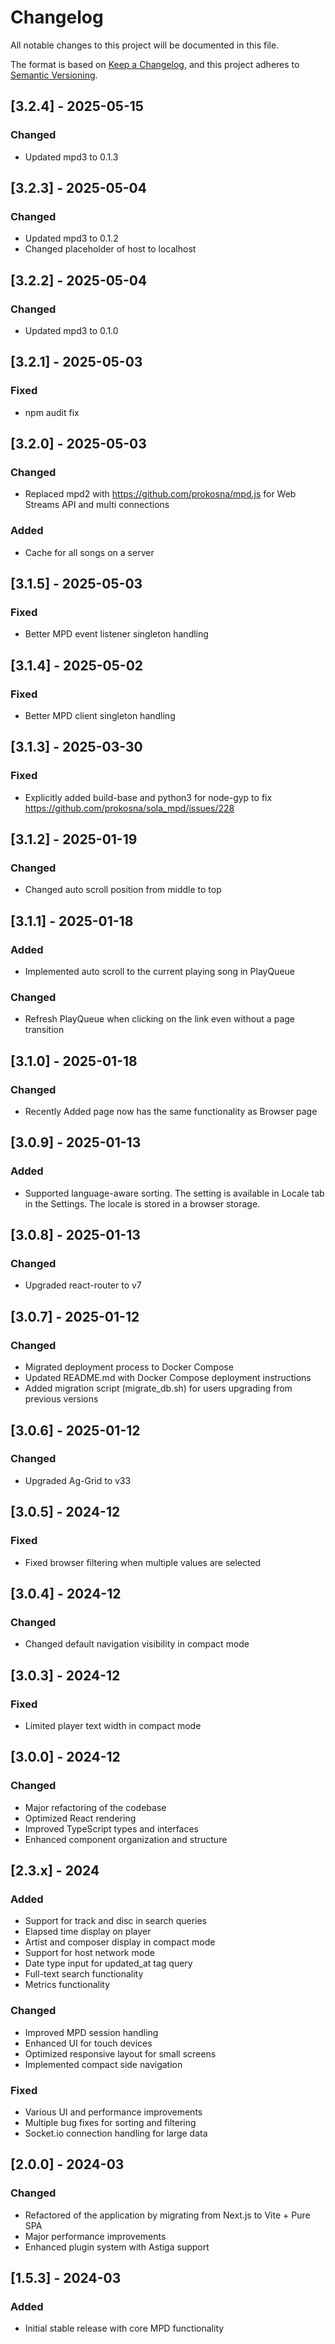 # Changelog

All notable changes to this project will be documented in this file.

The format is based on [Keep a Changelog](https://keepachangelog.com/en/1.0.0/),
and this project adheres to [Semantic Versioning](https://semver.org/spec/v2.0.0.html).

## [3.2.4] - 2025-05-15

### Changed
- Updated mpd3 to 0.1.3

## [3.2.3] - 2025-05-04

### Changed
- Updated mpd3 to 0.1.2
- Changed placeholder of host to localhost

## [3.2.2] - 2025-05-04

### Changed
- Updated mpd3 to 0.1.0

## [3.2.1] - 2025-05-03

### Fixed
- npm audit fix

## [3.2.0] - 2025-05-03

### Changed
- Replaced mpd2 with https://github.com/prokosna/mpd.js for Web Streams API and multi connections

### Added
- Cache for all songs on a server

## [3.1.5] - 2025-05-03

### Fixed
- Better MPD event listener singleton handling

## [3.1.4] - 2025-05-02

### Fixed
- Better MPD client singleton handling

## [3.1.3] - 2025-03-30

### Fixed
- Explicitly added build-base and python3 for node-gyp to fix https://github.com/prokosna/sola_mpd/issues/228

## [3.1.2] - 2025-01-19

### Changed
- Changed auto scroll position from middle to top

## [3.1.1] - 2025-01-18

### Added
- Implemented auto scroll to the current playing song in PlayQueue

### Changed
- Refresh PlayQueue when clicking on the link even without a page transition

## [3.1.0] - 2025-01-18

### Changed
- Recently Added page now has the same functionality as Browser page

## [3.0.9] - 2025-01-13

### Added
- Supported language-aware sorting. The setting is available in Locale tab in the Settings. The locale is stored in a browser storage.

## [3.0.8] - 2025-01-13

### Changed
- Upgraded react-router to v7 

## [3.0.7] - 2025-01-12

### Changed
- Migrated deployment process to Docker Compose
- Updated README.md with Docker Compose deployment instructions
- Added migration script (migrate_db.sh) for users upgrading from previous versions

## [3.0.6] - 2025-01-12

### Changed
- Upgraded Ag-Grid to v33

## [3.0.5] - 2024-12

### Fixed
- Fixed browser filtering when multiple values are selected

## [3.0.4] - 2024-12

### Changed
- Changed default navigation visibility in compact mode

## [3.0.3] - 2024-12

### Fixed
- Limited player text width in compact mode

## [3.0.0] - 2024-12

### Changed
- Major refactoring of the codebase
- Optimized React rendering
- Improved TypeScript types and interfaces
- Enhanced component organization and structure

## [2.3.x] - 2024

### Added
- Support for track and disc in search queries
- Elapsed time display on player
- Artist and composer display in compact mode
- Support for host network mode
- Date type input for updated_at tag query
- Full-text search functionality
- Metrics functionality

### Changed
- Improved MPD session handling
- Enhanced UI for touch devices
- Optimized responsive layout for small screens
- Implemented compact side navigation

### Fixed
- Various UI and performance improvements
- Multiple bug fixes for sorting and filtering
- Socket.io connection handling for large data

## [2.0.0] - 2024-03

### Changed
- Refactored of the application by migrating from Next.js to Vite + Pure SPA
- Major performance improvements
- Enhanced plugin system with Astiga support

## [1.5.3] - 2024-03

### Added
- Initial stable release with core MPD functionality
